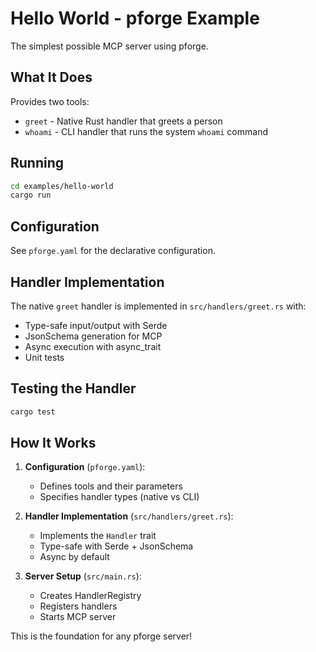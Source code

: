 # Hello World - pforge Example

The simplest possible MCP server using pforge.

## What It Does

Provides two tools:
- `greet` - Native Rust handler that greets a person
- `whoami` - CLI handler that runs the system `whoami` command

## Running

```bash
cd examples/hello-world
cargo run
```

## Configuration

See `pforge.yaml` for the declarative configuration.

## Handler Implementation

The native `greet` handler is implemented in `src/handlers/greet.rs` with:
- Type-safe input/output with Serde
- JsonSchema generation for MCP
- Async execution with async_trait
- Unit tests

## Testing the Handler

```bash
cargo test
```

## How It Works

1. **Configuration** (`pforge.yaml`):
   - Defines tools and their parameters
   - Specifies handler types (native vs CLI)

2. **Handler Implementation** (`src/handlers/greet.rs`):
   - Implements the `Handler` trait
   - Type-safe with Serde + JsonSchema
   - Async by default

3. **Server Setup** (`src/main.rs`):
   - Creates HandlerRegistry
   - Registers handlers
   - Starts MCP server

This is the foundation for any pforge server!
